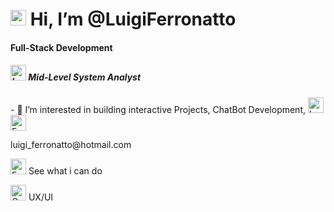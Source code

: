 <h1> <img src="https://raw.githubusercontent.com/Tarikul-Islam-Anik/Animated-Fluent-Emojis/master/Emojis/Hand%20gestures/Call%20Me%20Hand.png" alt="Call Me Hand" width="25" height="25" /> Hi, I’m @LuigiFerronatto </h1>
<h4> Full-Stack Development</h4><h4>
<h5> <img src="https://raw.githubusercontent.com/Tarikul-Islam-Anik/Animated-Fluent-Emojis/master/Emojis/Objects/Laptop.png" alt="Laptop" width="25" height="25" /> Mid-Level System Analyst </h5>
- 👀 I’m interested in building interactive Projects, ChatBot Development, <img src="https://raw.githubusercontent.com/Tarikul-Islam-Anik/Animated-Fluent-Emojis/master/Emojis/Objects/Laptop.png" alt="Laptop" width="25" height="25" />
<img src="https://raw.githubusercontent.com/Tarikul-Islam-Anik/Animated-Fluent-Emojis/master/Emojis/Objects/E-Mail.png" alt="E-Mail" width="25" height="25" /> <p> luigi_ferronatto@hotmail.com<br></p>
<href=""> <img src="https://raw.githubusercontent.com/Tarikul-Islam-Anik/Animated-Fluent-Emojis/master/Emojis/Hand%20gestures/Eye.png" alt="Eye" width="25" height="25" /> See what i can do</href>


 <img src="https://raw.githubusercontent.com/Tarikul-Islam-Anik/Animated-Fluent-Emojis/master/Emojis/Objects/Crayon.png" alt="Crayon" width="25" height="25" /> UX/UI
<!---
LuigiFerronatto/LuigiFerronatto is a ✨ special ✨ repository because its `README.md` (this file) appears on your GitHub profile.
You can click the Preview link to take a look at your changes.
--->
